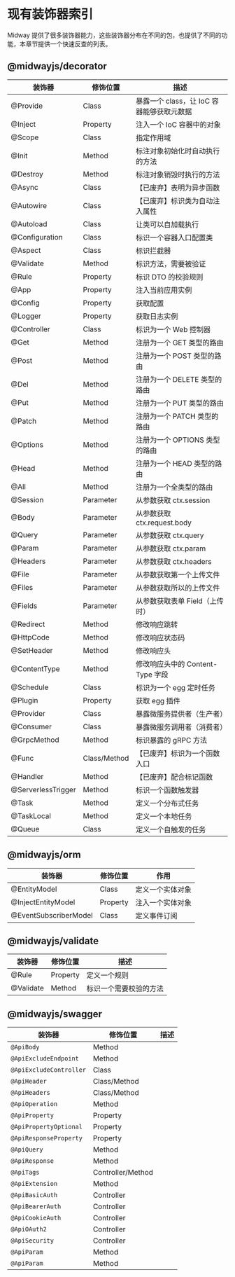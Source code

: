 # 现有装饰器索引

Midway 提供了很多装饰器能力，这些装饰器分布在不同的包，也提供了不同的功能，本章节提供一个快速反查的列表。

## @midwayjs/decorator

| 装饰器             | 修饰位置     | 描述                                      |
| ------------------ | ------------ | ----------------------------------------- |
| @Provide           | Class        | 暴露一个 class，让 IoC 容器能够获取元数据 |
| @Inject            | Property     | 注入一个 IoC 容器中的对象                 |
| @Scope             | Class        | 指定作用域                                |
| @Init              | Method       | 标注对象初始化时自动执行的方法            |
| @Destroy           | Method       | 标注对象销毁时执行的方法                  |
| @Async             | Class        | 【已废弃】表明为异步函数                  |
| @Autowire          | Class        | 【已废弃】标识类为自动注入属性            |
| @Autoload          | Class        | 让类可以自加载执行                        |
| @Configuration     | Class        | 标识一个容器入口配置类                    |
| @Aspect            | Class        | 标识拦截器                                |
| @Validate          | Method       | 标识方法，需要被验证                      |
| @Rule              | Property     | 标识 DTO 的校验规则                       |
| @App               | Property     | 注入当前应用实例                          |
| @Config            | Property     | 获取配置                                  |
| @Logger            | Property     | 获取日志实例                              |
| @Controller        | Class        | 标识为一个 Web 控制器                     |
| @Get               | Method       | 注册为一个 GET 类型的路由                 |
| @Post              | Method       | 注册为一个 POST 类型的路由                |
| @Del               | Method       | 注册为一个 DELETE 类型的路由              |
| @Put               | Method       | 注册为一个 PUT 类型的路由                 |
| @Patch             | Method       | 注册为一个 PATCH 类型的路由               |
| @Options           | Method       | 注册为一个 OPTIONS 类型的路由             |
| @Head              | Method       | 注册为一个 HEAD 类型的路由                |
| @All               | Method       | 注册为一个全类型的路由                    |
| @Session           | Parameter    | 从参数获取 ctx.session                    |
| @Body              | Parameter    | 从参数获取 ctx.request.body               |
| @Query             | Parameter    | 从参数获取 ctx.query                      |
| @Param             | Parameter    | 从参数获取 ctx.param                      |
| @Headers           | Parameter    | 从参数获取 ctx.headers                    |
| @File              | Parameter    | 从参数获取第一个上传文件                  |
| @Files             | Parameter    | 从参数获取所以的上传文件                  |
| @Fields            | Parameter    | 从参数获取表单 Field（上传时）            |
| @Redirect          | Method       | 修改响应跳转                              |
| @HttpCode          | Method       | 修改响应状态码                            |
| @SetHeader         | Method       | 修改响应头                                |
| @ContentType       | Method       | 修改响应头中的 Content-Type 字段          |
| @Schedule          | Class        | 标识为一个 egg 定时任务                   |
| @Plugin            | Property     | 获取 egg 插件                             |
| @Provider          | Class        | 暴露微服务提供者（生产者）                |
| @Consumer          | Class        | 暴露微服务调用者（消费者）                |
| @GrpcMethod        | Method       | 标识暴露的 gRPC 方法                      |
| @Func              | Class/Method | 【已废弃】标识为一个函数入口              |
| @Handler           | Method       | 【已废弃】配合标记函数                    |
| @ServerlessTrigger | Method       | 标识一个函数触发器                        |
| @Task              | Method       | 定义一个分布式任务                        |
| @TaskLocal         | Method       | 定义一个本地任务                          |
| @Queue             | Class        | 定义一个自触发的任务                      |



## @midwayjs/orm

| 装饰器                | 修饰位置 | 作用             |
| --------------------- | -------- | ---------------- |
| @EntityModel          | Class    | 定义一个实体对象 |
| @InjectEntityModel    | Property | 注入一个实体对象 |
| @EventSubscriberModel | Class    | 定义事件订阅     |



## @midwayjs/validate

| 装饰器    | 修饰位置 | 描述                   |
| --------- | -------- | ---------------------- |
| @Rule     | Property | 定义一个规则           |
| @Validate | Method   | 标识一个需要校验的方法 |



## @midwayjs/swagger

| 装饰器                  | 修饰位置          | 描述 |
| ----------------------- | ----------------- | ---- |
| `@ApiBody`              | Method            |      |
| `@ApiExcludeEndpoint`   | Method            |      |
| `@ApiExcludeController` | Class             |      |
| `@ApiHeader`            | Class/Method      |      |
| `@ApiHeaders`           | Class/Method      |      |
| `@ApiOperation`         | Method            |      |
| `@ApiProperty`          | Property          |      |
| `@ApiPropertyOptional`  | Property          |      |
| `@ApiResponseProperty`  | Property          |      |
| `@ApiQuery`             | Method            |      |
| `@ApiResponse`          | Method            |      |
| `@ApiTags`              | Controller/Method |      |
| `@ApiExtension`         | Method            |      |
| `@ApiBasicAuth`         | Controller        |      |
| `@ApiBearerAuth`        | Controller        |      |
| `@ApiCookieAuth`        | Controller        |      |
| `@ApiOAuth2`            | Controller        |      |
| `@ApiSecurity`          | Controller        |      |
| `@ApiParam`             | Method            |      |
| `@ApiParam`             | Method            |      |
